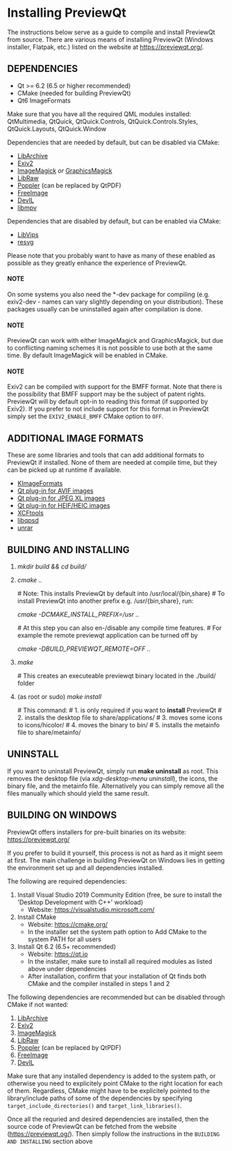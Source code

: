 # Installing PreviewQt

The instructions below serve as a guide to compile and install PreviewQt from source. There are various means of installing PreviewQt (Windows installer, Flatpak, etc.) listed on the website at https://previewqt.org/.

## DEPENDENCIES

- Qt >= 6.2 (6.5 or higher recommended)
- CMake (needed for building PreviewQt)
- Qt6 ImageFormats

Make sure that you have all the required QML modules installed:
QtMultimedia, QtQuick, QtQuick.Controls, QtQuick.Controls.Styles, QtQuick.Layouts, QtQuick.Window

Dependencies that are needed by default, but can be disabled via CMake:

- [LibArchive](https://libarchive.org)
- [Exiv2](https://exiv2.org)
- [ImageMagick](https://imagemagick.org) *or* [GraphicsMagick](http://www.graphicsmagick.org/)
- [LibRaw](https://www.libraw.org)
- [Poppler](https://poppler.freedesktop.org) (can be replaced by QtPDF)
- [FreeImage](https://freeimage.sourceforge.io)
- [DevIL](http://openil.sourceforge.net)
- [libmpv](https://mpv.io/)

Dependencies that are disabled by default, but can be enabled via CMake:

- [LibVips](https://www.libvips.org/)
- [resvg](https://github.com/RazrFalcon/resvg)


Please note that you probably want to have as many of these enabled as possible as they greatly enhance the experience of PreviewQt.

#### NOTE

On some systems you also need the *-dev package for compiling (e.g. exiv2-dev - names can vary slightly depending on your distribution). These packages usually can be uninstalled again after compilation is done.

#### NOTE

PreviewQt can work with either ImageMagick and GraphicsMagick, but due to conflicting naming schemes it is not possible to use both at the same time. By default ImageMagick will be enabled in CMake.

#### NOTE

Exiv2 can be compiled with support for the BMFF format. Note that there is the possibility that BMFF support may be the subject of patent rights. PreviewQt will by default opt-in to reading this format (if supported by Exiv2). If you prefer to not include support for this format in PreviewQt simply set the `EXIV2_ENABLE_BMFF` CMake option to `OFF`.

## ADDITIONAL IMAGE FORMATS

These are some libraries and tools that can add additional formats to PreviewQt if installed. None of them are needed at compile time, but they can be picked up at runtime if available.

- [KImageFormats](https://api.kde.org/frameworks/kimageformats/html/)
- [Qt plug-in for AVIF images](https://github.com/novomesk/qt-avif-image-plugin)
- [Qt plug-in for JPEG XL images](https://github.com/novomesk/qt-jpegxl-image-plugin)
- [Qt plug-in for HEIF/HEIC images](https://github.com/novomesk/qt-heic-image-plugin)
- [XCFtools](https://github.com/j-jorge/xcftools)
- [libqpsd](https://github.com/Code-ReaQtor/libqpsd)
- [unrar](https://www.rarlab.com/)

## BUILDING AND INSTALLING

1. _mkdir build && cd build/_

2. _cmake .._

    \# Note: This installs PreviewQt by default into /usr/local/{bin,share}
    \# To install PreviewQt into another prefix e.g. /usr/{bin,share}, run:

    _cmake -DCMAKE\_INSTALL\_PREFIX=/usr .._

    \# At this step you can also en-/disable any compile time features.
    \# For example the remote previewqt application can be turned off by

    _cmake -DBUILD_PREVIEWQT_REMOTE=OFF .._

3. _make_

    \# This creates an executeable previewqt binary located in the ./build/ folder

4. (as root or sudo) _make install_

    \# This command:
    \# 1. is only required if you want to **install** PreviewQt
    \# 2. installs the desktop file to share/applications/
    \# 3. moves some icons to icons/hicolor/
    \# 4. moves the binary to bin/
    \# 5. installs the metainfo file to share/metainfo/

## UNINSTALL

If you want to uninstall PreviewQt, simply run __make uninstall__ as root. This removes the desktop file (via _xdg-desktop-menu uninstall_), the icons, the binary file, and the metainfo file. Alternatively you can simply remove all the files manually which should yield the same result.

## BUILDING ON WINDOWS

PreviewQt offers installers for pre-built binaries on its website: https://previewqt.org/

If you prefer to build it yourself, this process is not as hard as it might seem at first. The main challenge in building PreviewQt on Windows lies in getting the environment set up and all dependencies installed.

The following are required dependencies:

1. Install Visual Studio 2019 Community Edition (free, be sure to install the 'Desktop Development with C++' workload)
    - Website: https://visualstudio.microsoft.com/
2. Install CMake
    - Website: https://cmake.org/
    - In the installer set the system path option to Add CMake to the system PATH for all users
3. Install Qt 6.2 (6.5+ recommended)
    - Website: https://qt.io
    - In the installer, make sure to install all required modules as listed above under dependencies
    - After installation, confirm that your installation of Qt finds both CMake and the compiler installed in steps 1 and 2

The following dependencies are recommended but can be disabled through CMake if not wanted:

1. [LibArchive](https://libarchive.org)
2. [Exiv2](https://exiv2.org)
3. [ImageMagick](https://imagemagick.org)
4. [LibRaw](https://www.libraw.org)
5. [Poppler](https://poppler.freedesktop.org) (can be replaced by QtPDF)
6. [FreeImage](https://freeimage.sourceforge.io)
7. [DevIL](http://openil.sourceforge.net)

Make sure that any installed dependency is added to the system path, or otherwise you need to explicitely point CMake to the right location for each of them. Regardless, CMake might have to be explicitely pointed to the library/include paths of some of the dependencies by specifying `target_include_directories()` and `target_link_libraries()`.

Once all the requried and desired dependencies are installed, then the source code of PreviewQt can be fetched from the website (https://previewqt.og/). Then simply follow the instructions in the `BUILDING AND INSTALLING` section above

